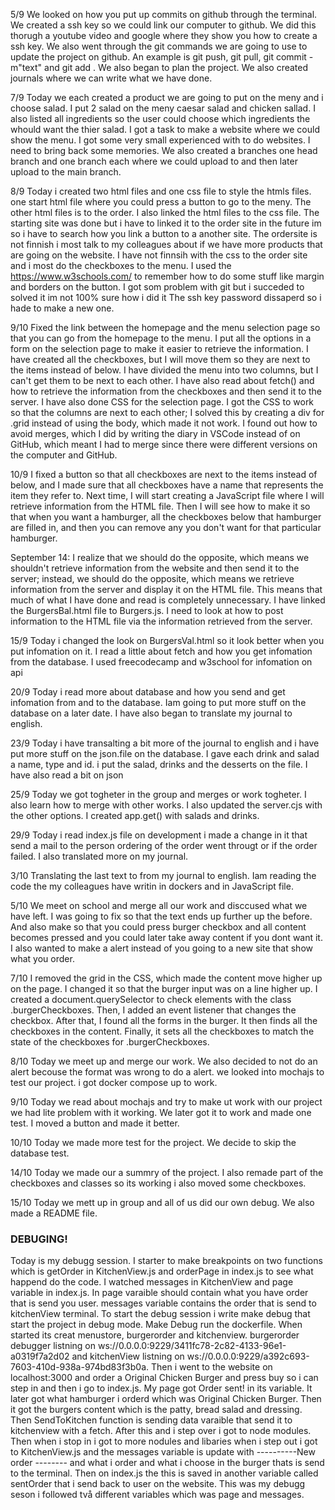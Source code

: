 5/9 We looked on how you put up commits on github through the terminal. We created a ssh key so we could link our computer to github. 
We did this thorugh a youtube video and google where they show you how to create a ssh key. We also went through the git commands 
we are going to use to update the project on github. An example is git push, git pull, git commit -m"text" and git add . 
We also began to plan the project. We also created journals where we can write what we have done.

7/9 Today we each created a product we are going to put on the meny and i choose salad. I put 2 salad on the meny caesar salad and 
chicken sallad. I also listed all ingredients so the user could choose which ingredients the whould want the thier salad. I got a 
task to make a website where we could show the menu. I got some very small experienced with to do websites. I need to bring back 
some memories. We also created a branches one head branch and one branch each where we could upload to and then later upload to 
the main branch.

8/9 Today i created two html files and one css file to style the htmls files. one start html file where you could press a button to go 
to the meny. The other html files is to the order. I also linked the html files to the css file. The starting site was done but i 
have to linked it to the order site in the future im so i have to search how you link a button to a another site. The ordersite is 
not finnish i most talk to my colleagues about if we have more products that are going on the website. I have not finnsih with the 
css to the order site and i most do the checkboxes to the menu. I used the https://www.w3schools.com/ to remember how to do some 
stuff like margin and borders on the button. I got som problem with git but i succeded to solved it im not 100% sure how i did it 
The ssh key password dissaperd so i hade to make a new one.

9/10 Fixed the link between the homepage and the menu selection page so that you can go from the homepage to the menu. 
I put all the options in a form on the selection page to make it easier to retrieve the information. I have created all 
the checkboxes, but I will move them so they are next to the items instead of below. I have divided the menu into two columns, 
but I can't get them to be next to each other. I have also read about fetch() and how to retrieve the information from the 
checkboxes and then send it to the server. I have also done CSS for the selection page. I got the CSS to work so that the columns 
are next to each other; I solved this by creating a div for .grid instead of using the body, which made it not work. I found out 
how to avoid merges, which I did by writing the diary in VSCode instead of on GitHub, which meant I had to merge since there were 
different versions on the computer and GitHub.

10/9 I fixed a button so that all checkboxes are next to the items instead of below, 
and I made sure that all checkboxes have a name that represents the item they refer to. Next time, 
I will start creating a JavaScript file where I will retrieve information from the HTML file. 
Then I will see how to make it so that when you want a hamburger, all the checkboxes below that hamburger are filled in, 
and then you can remove any you don't want for that particular hamburger.

September 14: I realize that we should do the opposite, which means we shouldn't retrieve information 
from the website and then send it to the server; instead, we should do the opposite, which means we retrieve 
information from the server and display it on the HTML file. This means that much of what I have done and read 
is completely unnecessary. I have linked the BurgersBal.html file to Burgers.js. I need to look at how to post 
information to the HTML file via the information retrieved from the server.

15/9 Today i changed the look on BurgersVal.html so it look better when you put infomation on it. 
I read a little about fetch and how you get infomation from the database. I used freecodecamp and 
w3school for infomation on api

20/9 Today i read more about database and how you send and get infomation from and to the database. 
Iam going to put more stuff on the database on a later date. I have also began to translate my journal to english.

23/9 Today i have transalting a bit more of the journal to english and i have put more stuff on the json.file on the database.
I gave each drink and salad a name, type and id.
i put the salad, drinks and the desserts on the file. I have also read a bit on json

25/9 Today we got togheter in the group and merges or work togheter. I also learn how to merge with other works.
I also updated the server.cjs with the other options. I created app.get() with salads and drinks.

29/9 Today i read index.js file on development i made a change in it that send a mail to the person 
ordering of the order went througt or if the order failed. I also translated more on my journal.

3/10 Translating the last text to from my journal to english. Iam reading the code the my colleagues have writin in dockers and in 
JavaScript file.

5/10 We meet on school and merge all our work and disccused what we have left. I was going to fix so that the 
text ends up further up the before. And also make so that you could press burger checkbox and all content becomes pressed
and you could later take away content if you dont want it. I also wanted to make a alert instead of you going to a new site 
that show what you order.

7/10 I removed the grid in the CSS, which made the content move higher up on the page. I changed it so that the burger input
 was on a line higher up. I created a document.querySelector to check elements with the class .burgerCheckboxes. Then, I added 
 an event listener that changes the checkbox. After that, I found all the forms in the burger. It then finds all the checkboxes 
 in the content. Finally, it sets all the checkboxes to match the state of the checkboxes for .burgerCheckboxes.

 8/10 Today we meet up and merge our work. We also decided to not do an alert becouse the format was wrong to do a alert.
 we looked into mochajs to test our project. i got docker compose up to work.

 9/10 Today we read about mochajs and try to make ut work with our project we had lite problem with it working. 
 We later got it to work and made one test. I moved a button and made it better.

 10/10 Today we made more test for the project. We decide to skip the database test.

 14/10 Today we made our a summry of the project. I also remade part of the checkboxes 
 and classes so its working i also moved some checkboxes.

 15/10 Today we mett up in group and all of us did our own debug. We also made a README file.
 
 ### DEBUGING!
 Today is my debugg session. I starter to make breakpoints on two functions which is getOrder in KitchenView.js and orderPage in 
 index.js to see what happend do the code. I watched messages in KitchenView and page variable in index.js.
 In page varaible should contain what you have order that is send you user. messages variable contains the order that is send to
 kitchenView terminal. To start the debug session i write make debug that start the project in debug mode. Make Debug run
 the dockerfile. When started its creat menustore, burgerorder and kitchenview. burgerorder debugger listning on 
 ws://0.0.0.0:9229/3411fc78-2c82-4133-96e1-a0319f7a2d02 and kitchenView listning on 
 ws://0.0.0.0:9229/a392c693-7603-410d-938a-974bd83f3b0a. Then i went to the website on localhost:3000 and order a 
 Original Chicken Burger and press buy so i can step in and then i go to index.js. My page got Order sent! in its variable.
 It later got what hamburger i orderd which was Original Chicken Burger. Then it got the burgers content which 
 is the patty, bread salad and dressing. 
 Then SendToKitchen function is sending data varaible that send it to kitchenview with a fetch. 
 After this and i step over i got to node modules. Then when i stop in i got to more nodules and libaries when i 
 step out i got to KitchenView.js and the messages variable is update with ----------New order -------- and what i order and what i choose in the burger thats is send to the terminal. Then on index.js the this is saved in another variable called sentOrder that i send back to user on the website. This was my debugg seson i followed två different variables which was page and messages.


